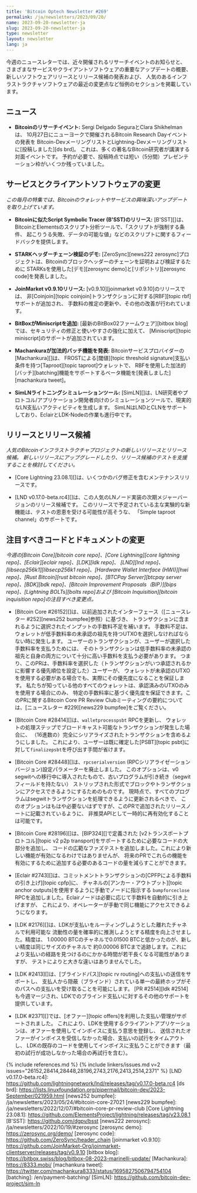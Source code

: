 ```yaml
---
title: 'Bitcoin Optech Newsletter #269'
permalink: /ja/newsletters/2023/09/20/
name: 2023-09-20-newsletter-ja
slug: 2023-09-20-newsletter-ja
type: newsletter
layout: newsletter
lang: ja
---
```

今週のニュースレターでは、近々開催されるリサーチイベントのお知らせと、
さまざまなサービスやクライアントソフトウェアの重要なアップデートの概要、
新しいソフトウェアリリースとリリース候補の発表および、
人気のあるインフラストラクチャソフトウェアの最近の変更点など恒例のセクションを掲載しています。

## ニュース

- **Bitcoinのリサーチイベント:** Sergi Delgado SeguraとClara Shikhelmanは、
  10月27日にニューヨークで開催されるBitcoin Research Dayイベントの発表を
  Bitcoin-DevメーリングリストとLightning-Devメーリングリストに[投稿しました][ds brd]。
  これは、多くの著名なBitcoin研究者が講演する対面イベントです。
  予約が必要で、投稿時点では短い（5分間）プレゼンテーション枠がいくつか残っていました。

## サービスとクライアントソフトウェアの変更

*この毎月の特集では、Bitcoinのウォレットやサービスの興味深いアップデートを取り上げています。*

- **Bitcoinに似たScript Symbolic Tracer (B'SST)のリリース:**
  [B'SST][]は、BitcoinとElementsのスクリプト分析ツールで、「スクリプトが強制する条件、
  起こりうる失敗、データの可能な値」などのスクリプトに関するフィードバックを提供します。

- **STARKヘッダーチェーン検証のデモ:**
  [ZeroSync][news222 zerosync]プロジェクトは、Bitcoinのブロックヘッダーのチェーンを証明および検証するために
  STARKsを使用した[デモ][zerosync demo]と[リポジトリ][zerosync code]を発表しました。

- **JoinMarket v0.9.10リリース:**
  [v0.9.10][joinmarket v0.9.10]のリリースでは、
  非[Coinjoin][topic coinjoin]トランザクションに対する[RBF][topic rbf]サポートが追加され、
  手数料の推定の更新や、その他の改善が行われています。

- **BitBoxがMiniscriptを追加:**
  [最新のBitBox02ファームウェア][bitbox blog]では、セキュリティの修正と使いやすさの強化に加えて、
  [Miniscript][topic miniscript]のサポートが追加されています。

- **Machankuraが加法的バッチ機能を発表:**
  Bitcoinサービスプロバイダーの[Machankura][]は、
  FROSTによる[閾値][topic threshold signature]支払い条件を持つ[Taproot][topic taproot]ウォレットで、
  RBFを使用した加法的[バッチ][batching]機能をサポートするベータ機能を[発表しました][machankura tweet]。

- **SimLNライトニングシミュレーションツール:**
  [SimLN][]は、LN研究者やプロトコル/アプリケーション開発者向けのシミュレーションツールで、現実的なLN支払いアクティビティを生成します。
  SimLNはLNDとCLNをサポートしており、EclairとLDK-Nodeの作業も進行中です。

## リリースとリリース候補

*人気のBitcoinインフラストラクチャプロジェクトの新しいリリースとリリース候補。
新しいリリースにアップグレードしたり、リリース候補のテストを支援することを検討してください。*

- [Core Lightning 23.08.1][]は、いくつかのバグ修正を含むメンテナンスリリースです。

- [LND v0.17.0-beta.rc4][]は、この人気のLNノード実装の次期メジャーバージョンのリリース候補です。
  このリリースで予定されている主な実験的な新機能は、テストの恩恵を受ける可能性が高そうな、
  「Simple taproot channel」のサポートです。

## 注目すべきコードとドキュメントの変更

*今週の[Bitcoin Core][bitcoin core repo]、[Core
Lightning][core lightning repo]、[Eclair][eclair repo]、[LDK][ldk repo]、
[LND][lnd repo]、[libsecp256k1][libsecp256k1 repo]、[Hardware Wallet
Interface (HWI)][hwi repo]、[Rust Bitcoin][rust bitcoin repo]、[BTCPay
Server][btcpay server repo]、[BDK][bdk repo]、[Bitcoin Improvement
Proposals（BIP）][bips repo]、[Lightning BOLTs][bolts repo]および
[Bitcoin Inquisition][bitcoin inquisition repo]の注目すべき変更点。*

- [Bitcoin Core #26152][]は、以前追加されたインターフェース（[ニュースレター #252][news252 bumpfee]参照）に基づき、
  トランザクションに含まれるように選択されたインプットの手数料不足を補います。
  手数料不足は、ウォレットが低手数料率の未承認の祖先を持つUTXOを選択しなければならない時に発生します。
  ユーザーのトランザクションが、ユーザーが選択した手数料率を支払うためには、
  そのトランザクションは低手数料率の未承認の祖先と自身の両方について十分に高い手数料を支払う必要があります。
  つまり、このPRは、手数料率を選択した（トランザクションがいつ承認されるかに影響する優先順位を設定した）ユーザーが、
  ウォレットが未承認のUTXOを使用する必要がある場合でも、実際にその優先度になることを保証します。
  私たちが知っている他のすべてのウォレットは、承認済みのUTXOのみを使用する場合にのみ、
  特定の手数料率に基づく優先度を保証できます。このPRに関するBitcoin Core
  PR Review Clubミーティングの要約については、[ニュースレター #229][news229 bumpfee]をご覧ください。

- [Bitcoin Core #28414][]は、`walletprocesspsbt` RPCを更新し、
  ウォレットの処理ステップでブロードキャスト可能なトランザクションが発生した場合に、
  （16進数の）完全にシリアライズされたトランザクションを含めるようにしました。
  これにより、ユーザーは既に確定した[PSBT][topic psbt]に対して`finalizepsbt`を呼び出す手間が省けます。

- [Bitcoin Core #28448][]は、`rpcserialversion` (RPCシリアライゼーションバージョン)設定パラメーターを廃止しました。
  このオプションは、v0 segwitへの移行中に導入されたもので、古いプログラムが引き続き（segwitフィールドを持たない）
  ストリップされた形式でブロックやトランザクションにアクセスできるようにするためのものです。
  現時点で、すべてのプログラムはsegwitトランザクションを処理できるように更新されるべきで、
  このオプションはもはや必要ないはずですが、このPRで追加されたリリースノートに記載されているように、
  非推奨APIとして一時的に再有効化することは可能です。

- [Bitcoin Core #28196][]は、[BIP324][]で定義された
  [v2トランスポートプロトコル][topic v2 p2p transport]をサポートするために必要なコードの大部分を追加し、
  コードの広範なファズテストを追加しました。これにより新しい機能が有効になるわけではありませんが、
  将来のPRでこれらの機能を有効にするために追加する必要のあるコードの量を減らすことができます。

- [Eclair #2743][]は、コミットメントトランザクションの[CPFPによる手数料の引き上げ][topic cpfp]に、
  チャネルの[アンカー・アウトプット][topic anchor outputs]を使用するように手動でノードに指示する
  `bumpforceclose` RPCを追加しました。Eclairノードは必要に応じて手数料を自動的に引き上げますが、
  これにより、オペレーターが手動で同じ機能にアクセスできるようになります。

- [LDK #2176][]は、LDKが支払いをルーティングしようとした離れたチャネルで利用可能な
  流動性の量を確率的に推測しようとする精度を向上させました。精度は、
  1.00000 BTCのチャネルで0.01500 BTCと低かったのが、新しい精度は同じサイズのチャネルで
  約0.00006 BTCまで追跡します。これにより支払いの経路を見つけるのにかかる時間が若干長くなる可能性がありますが、
  テストによりと大きな違いはありませんでした。

- [LDK #2413][]は、[ブラインドパス][topic rv routing]への支払いの送信をサポートし、
  支払人から隠蔽（ブラインド）されている単一の最終ホップがそのパスへの支払いを受け取ることを可能にします。
  [PR #2514][ldk #2514]も今週マージされ、LDKでのブラインド支払いに対するその他のサポートを提供しています。

- [LDK #2371][]では、[オファー][topic offers]を利用した支払い管理がサポートされました。
  これにより、LDKを使用するクライアントアプリケーションは、オファーを使用してインボイスに支払う意思を登録し、
  送信されたオファーがインボイスを受信しなかった場合、支払いの試行をタイムアウトし、
  LDKの既存のコードを使用してインボイスに支払うことができます（最初の試行が成功しなかった場合の再試行を含む）。

{% include references.md %}
{% include linkers/issues.md v=2 issues="26152,28414,28448,28196,2743,2176,2413,2514,2371" %}
[LND v0.17.0-beta.rc4]: https://github.com/lightningnetwork/lnd/releases/tag/v0.17.0-beta.rc4
[ds brd]: https://lists.linuxfoundation.org/pipermail/bitcoin-dev/2023-September/021959.html
[news252 bumpfee]: /ja/newsletters/2023/05/24/#bitcoin-core-27021
[news229 bumpfee]: /ja/newsletters/2022/12/07/#bitcoin-core-pr-review-club
[Core Lightning 23.08.1]: https://github.com/ElementsProject/lightning/releases/tag/v23.08.1
[B'SST]: https://github.com/dgpv/bsst
[news222 zerosync]: /ja/newsletters/2022/10/19/#zerosync
[zerosync demo]: https://zerosync.org/demo/
[zerosync code]: https://github.com/ZeroSync/header_chain
[joinmarket v0.9.10]: https://github.com/JoinMarket-Org/joinmarket-clientserver/releases/tag/v0.9.10
[bitbox blog]: https://bitbox.swiss/blog/bitbox-08-2023-marinelli-update/
[Machankura]: https://8333.mobi/
[machankura tweet]: https://twitter.com/machankura8333/status/1695827506794754104
[batching]: /en/payment-batching/
[SimLN]: https://github.com/bitcoin-dev-project/sim-ln
